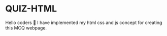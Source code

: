 # QUIZ-HTML

Hello coders 👋
I have implemented my html css and js concept for creating this MCQ webpage.
